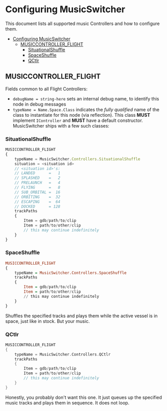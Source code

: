 # Configuring MusicSwitcher

This document lists all supported music Controllers and how to configure them.

- [Configuring MusicSwitcher](#configuring-musicswitcher)
  - [MUSICCONTROLLER\_FLIGHT](#musiccontroller_flight)
    - [SituationalShuffle](#situationalshuffle)
    - [SpaceShuffle](#spaceshuffle)
    - [QCtlr](#qctlr)

## MUSICCONTROLLER_FLIGHT

Fields common to all Flight Controllers:
* `debugName = string-here` sets an internal debug name, to identify this node in debug messages
* `typeName = Name.Space.Class` indicates the *fully qualified* name of the class to instantiate for
  this node \(via reflection\). This class **MUST** implement `IController` and **MUST** have a default
  constructor. MusicSwitcher ships with a few such classes:

### SituationalShuffle
```js
MUSICCONTROLLER_FLIGHT
{
    typeName = MusicSwitcher.Controllers.SituationalShuffle
    situation = <situation id>
    // <situation id>'s:
    // LANDED      =   1
    // SPLASHED    =   2
    // PRELAUNCH   =   4
    // FLYING      =   8
    // SUB_ORBITAL =  16
    // ORBITING    =  32
    // ESCAPING    =  64
    // DOCKED      = 128
    trackPaths
    {
        Item = gdb/path/to/clip
        Item = path/to/other/clip
        // this may continue indefinitely
    }
}
```

### SpaceShuffle
```haskell
MUSICCONTROLLER_FLIGHT
{
    typeName = MusicSwitcher.Controllers.SpaceShuffle
    trackPaths
    {
        Item = gdb/path/to/clip
        Item = path/to/other/clip
        // this may continue indefinitely
    }
}
```
Shuffles the specified tracks and plays them while the active vessel is in space, just like in stock. But your music.

### QCtlr
```go
MUSICCONTROLLER_FLIGHT
{
    typeName = MusicSwitcher.Controllers.QCtlr
    trackPaths
    {
        Item = gdb/path/to/clip
        Item = path/to/other/clip
        // this may continue indefinitely
    }
}
```
Honestly, you probably don't want this one. It just queues up the specified music tracks and plays them in sequence. It
does not loop.